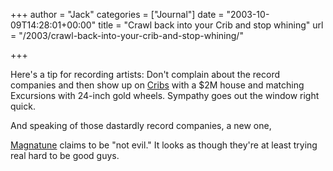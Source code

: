+++
author = "Jack"
categories = ["Journal"]
date = "2003-10-09T14:28:01+00:00"
title = "Crawl back into your Crib and stop whining"
url = "/2003/crawl-back-into-your-crib-and-stop-whining/"

+++

Here's a tip for recording artists: Don't complain about the record companies and then show up on [Cribs][1] with a $2M house and matching Excursions with 24-inch gold wheels. Sympathy goes out the window right quick.

And speaking of those dastardly record companies, a new one,
  

  
 [Magnatune][2] claims to be "not evil." It looks as though they're at least trying real hard to be good guys.

 [1]: http://www.mtv.com/onair/cribs/
 [2]: http://www.magnatune.com/info/ "about Magnatune"